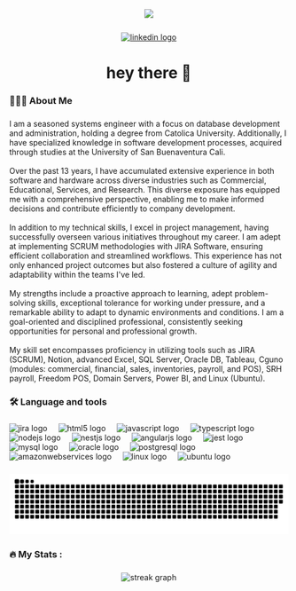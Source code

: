 <div align="center">
  <img height="150" src="https://agromarketco.s3.amazonaws.com/leadership-vector-flat-style-concept-banner-icons-phrases-explaining-concept-leadership-dark-blue-background-vector-118124261-transformed+(1).jpeg"  />
</div>

###

<div align="center">
  <a href="https://www.linkedin.com/in/juan-carlos-cadavid-ruiz-1115aa65/https://www.linkedin.com/in/juan-carlos-cadavid-ruiz-1115aa65/https://www.linkedin.com/in/juan-carlos-cadavid-ruiz-1115aa65/https://www.linkedin.com/in/juan-carlos-cadavid-ruiz-1115aa65/https://www.linkedin.com/in/juan-carlos-cadavid-ruiz-1115aa65/https://www.linkedin.com/in/juan-carlos-cadavid-ruiz-1115aa65/https://www.linkedin.com/in/juan-carlos-cadavid-ruiz-1115aa65/" target="_blank">
    <img src="https://img.shields.io/static/v1?message=LinkedIn&logo=linkedin&label=&color=0077B5&logoColor=white&labelColor=&style=for-the-badge" height="25" alt="linkedin logo"  />
  </a>
</div>

###

<h1 align="center">hey there 👋</h1>

###

<h3 align="left">👨🏻‍💻  About Me</h3>

###

<p align="left">I am a seasoned systems engineer with a focus on database development and administration, holding a degree from Catolica University. Additionally, I have specialized knowledge in software development processes, acquired through studies at the University of San Buenaventura Cali.<br><br>Over the past 13 years, I have accumulated extensive experience in both software and hardware across diverse industries such as Commercial, Educational, Services, and Research. This diverse exposure has equipped me with a comprehensive perspective, enabling me to make informed decisions and contribute efficiently to company development.<br><br>In addition to my technical skills, I excel in project management, having successfully overseen various initiatives throughout my career. I am adept at implementing SCRUM methodologies with JIRA Software, ensuring efficient collaboration and streamlined workflows. This experience has not only enhanced project outcomes but also fostered a culture of agility and adaptability within the teams I've led.<br><br>My strengths include a proactive approach to learning, adept problem-solving skills, exceptional tolerance for working under pressure, and a remarkable ability to adapt to dynamic environments and conditions. I am a goal-oriented and disciplined professional, consistently seeking opportunities for personal and professional growth.<br><br>My skill set encompasses proficiency in utilizing tools such as JIRA (SCRUM), Notion, advanced Excel, SQL Server, Oracle DB, Tableau, Cguno (modules: commercial, financial, sales, inventories, payroll, and POS), SRH payroll, Freedom POS, Domain Servers, Power BI, and Linux (Ubuntu).</p>

###

<h3 align="left">🛠 Language and tools</h3>

###

<div align="left">
  <img src="https://cdn.jsdelivr.net/gh/devicons/devicon/icons/jira/jira-original.svg" height="40" alt="jira logo"  />
  <img width="12" />
  <img src="https://cdn.jsdelivr.net/gh/devicons/devicon/icons/html5/html5-original.svg" height="40" alt="html5 logo"  />
  <img width="12" />
  <img src="https://cdn.jsdelivr.net/gh/devicons/devicon/icons/javascript/javascript-original.svg" height="40" alt="javascript logo"  />
  <img width="12" />
  <img src="https://cdn.jsdelivr.net/gh/devicons/devicon/icons/typescript/typescript-original.svg" height="40" alt="typescript logo"  />
  <img width="12" />
  <img src="https://cdn.jsdelivr.net/gh/devicons/devicon/icons/nodejs/nodejs-original.svg" height="40" alt="nodejs logo"  />
  <img width="12" />
  <img src="https://cdn.jsdelivr.net/gh/devicons/devicon/icons/nestjs/nestjs-plain.svg" height="40" alt="nestjs logo"  />
  <img width="12" />
  <img src="https://cdn.jsdelivr.net/gh/devicons/devicon/icons/angularjs/angularjs-original.svg" height="40" alt="angularjs logo"  />
  <img width="12" />
  <img src="https://cdn.jsdelivr.net/gh/devicons/devicon/icons/jest/jest-plain.svg" height="40" alt="jest logo"  />
  <img width="12" />
  <img src="https://cdn.jsdelivr.net/gh/devicons/devicon/icons/mysql/mysql-original.svg" height="40" alt="mysql logo"  />
  <img width="12" />
  <img src="https://cdn.jsdelivr.net/gh/devicons/devicon/icons/oracle/oracle-original.svg" height="40" alt="oracle logo"  />
  <img width="12" />
  <img src="https://cdn.jsdelivr.net/gh/devicons/devicon/icons/postgresql/postgresql-original.svg" height="40" alt="postgresql logo"  />
  <img width="12" />
  <img src="https://cdn.jsdelivr.net/gh/devicons/devicon/icons/amazonwebservices/amazonwebservices-original.svg" height="40" alt="amazonwebservices logo"  />
  <img width="12" />
  <img src="https://cdn.jsdelivr.net/gh/devicons/devicon/icons/linux/linux-original.svg" height="40" alt="linux logo"  />
  <img width="12" />
  <img src="https://cdn.jsdelivr.net/gh/devicons/devicon/icons/ubuntu/ubuntu-plain.svg" height="40" alt="ubuntu logo"  />
</div>

###

<img src="https://raw.githubusercontent.com/JuankCadavid/JuankCadavid/output/snake.svg" alt="Snake animation" />

###

<h3 align="left">🔥   My Stats :</h3>

###

<div align="center">
  <img src="https://streak-stats.demolab.com?user=JuankCadavid&locale=en&mode=daily&theme=dark&hide_border=false&border_radius=5&order=3" height="220" alt="streak graph"  />
</div>

###
